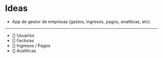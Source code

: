 # Ideas
- App de gestor de empresas (gastos, ingresos, pagos, analíticas, etc).
----
- [] Usuarios
- [] Facturas
- [] Ingresos / Pagos
- [] Analíticas